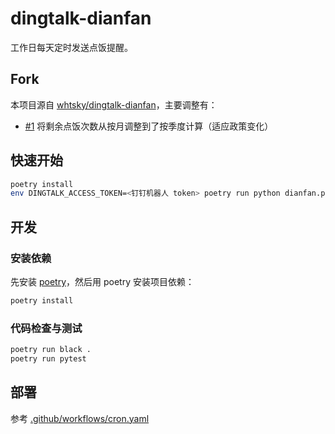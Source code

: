 # dingtalk-dianfan

工作日每天定时发送点饭提醒。

## Fork

本项目源自 [whtsky/dingtalk-dianfan](https://github.com/whtsky/dingtalk-dianfan)，主要调整有：

- [#1](https://github.com/frantic1048/dingtalk-dianfan/pull/1) 将剩余点饭次数从按月调整到了按季度计算（适应政策变化）

## 快速开始

```sh
poetry install
env DINGTALK_ACCESS_TOKEN=<钉钉机器人 token> poetry run python dianfan.py
```

## 开发

### 安装依赖

先安装 [poetry](https://python-poetry.org/)，然后用 poetry 安装项目依赖：

```sh
poetry install
```

### 代码检查与测试

```sh
poetry run black .
poetry run pytest
```

## 部署

参考 [.github/workflows/cron.yaml](.github/workflows/cron.yaml)